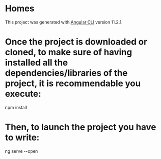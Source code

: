 # Homes
This project was generated with [Angular CLI](https://github.com/angular/angular-cli) version 11.2.1.

# Once the project is downloaded or cloned, to make sure of having installed all the dependencies/libraries of the project, it is recommendable you execute: 
npm install

# Then, to launch the project you have to write:
ng serve --open

